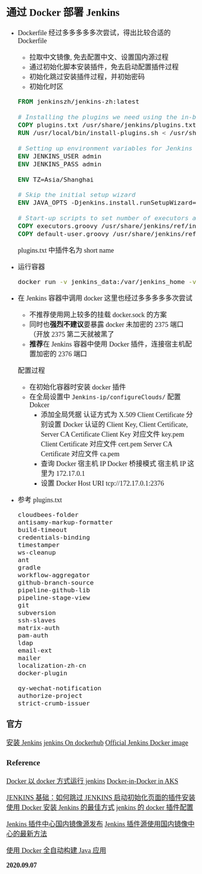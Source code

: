 <font size=4 face='楷体'>

## 通过 Docker 部署 Jenkins

- Dockerfile
  经过多多多多多次尝试，得出比较合适的 Dockerfile

  - 拉取中文镜像, 免去配置中文、设置国内源过程
  - 通过初始化脚本安装插件，免去启动配置插件过程
  - 初始化跳过安装插件过程，并初始密码
  - 初始化时区

  ```Dockerfile
  FROM jenkinszh/jenkins-zh:latest

  # Installing the plugins we need using the in-built install-plugins.sh script
  COPY plugins.txt /usr/share/jenkins/plugins.txt
  RUN /usr/local/bin/install-plugins.sh < /usr/share/jenkins/plugins.txt

  # Setting up environment variables for Jenkins admin user
  ENV JENKINS_USER admin
  ENV JENKINS_PASS admin

  ENV TZ=Asia/Shanghai

  # Skip the initial setup wizard
  ENV JAVA_OPTS -Djenkins.install.runSetupWizard=false

  # Start-up scripts to set number of executors and creating the admin user
  COPY executors.groovy /usr/share/jenkins/ref/init.groovy.d/
  COPY default-user.groovy /usr/share/jenkins/ref/init.groovy.d/
  ```

  plugins.txt 中插件名为 short name

- 运行容器

  ```bash
  docker run -v jenkins_data:/var/jenkins_home -v pyinstaller_data:/var/pyinstaller_home -p 6000:8080 -p 50000:50000 --name jenkins --restart=always jenkins
  ```

- 在 Jenkins 容器中调用 docker
  这里也经过多多多多多次尝试

  - 不推荐使用网上较多的挂载 docker.sock 的方案
  - 同时也**强烈不建议**要暴露 docker 未加密的 2375 端口（开放 2375 第二天就被黑了
  - **推荐**在 Jenkins 容器中使用 Docker 插件，连接宿主机配置加密的 2376 端口

  配置过程

  - 在初始化容器时安装 docker 插件
  - 在全局设置中 `Jenkins-ip/configureClouds/` 配置 Dokcer
    - 添加全局凭据
      认证方式为 X.509 Client Certificate
      分别设置 Docker 认证的 Client Key, Client Certificate, Server CA Certificate
      Client Key 对应文件 key.pem
      Client Certificate 对应文件 cert.pem
      Server CA Certificate 对应文件 ca.pem
    - 查询 Docker 宿主机 IP
      Docker 桥接模式 宿主机 IP 这里为 172.17.0.1
    - 设置 Docker Host URI
      tcp://172.17.0.1:2376

- 参考 plugins.txt

  ```text
  cloudbees-folder
  antisamy-markup-formatter
  build-timeout
  credentials-binding
  timestamper
  ws-cleanup
  ant
  gradle
  workflow-aggregator
  github-branch-source
  pipeline-github-lib
  pipeline-stage-view
  git
  subversion
  ssh-slaves
  matrix-auth
  pam-auth
  ldap
  email-ext
  mailer
  localization-zh-cn
  docker-plugin

  qy-wechat-notification
  authorize-project
  strict-crumb-issuer
  ```

### 官方

[安装 Jenkins](https://www.jenkins.io/zh/doc/book/installing/)
[jenkins On dockerhub](https://hub.docker.com/r/jenkins/jenkins)
[Official Jenkins Docker image](https://github.com/jenkinsci/docker/blob/master/README.md)

### Reference

[Docker 以 docker 方式运行 jenkins](https://testerhome.com/topics/5798)
[Docker-in-Docker in AKS](https://stackoverflow.com/questions/52973546/docker-in-docker-in-aks)

[JENKINS 基础：如何跳过 JENKINS 启动初始化页面的插件安装](https://www.freesion.com/article/5897122280/)
[使用 Docker 安装 Jenkins 的最佳方式](https://www.cnblogs.com/esofar/p/11163583.html)
[jenkins 的 docker 插件配置](https://blog.csdn.net/appke846/article/details/80534869)

[Jenkins 插件中心国内镜像源发布](https://cloud.tencent.com/developer/article/1540520)
[Jenkins 插件源使用国内镜像中心的最新方法](https://cloud.tencent.com/developer/article/1590856)

[使用 Docker 全自动构建 Java 应用](https://jenkins-zh.cn/wechat/articles/2019/12/2019-12-19-full-build-automation-for-java-application-using-docker/)

**2020.09.07**
